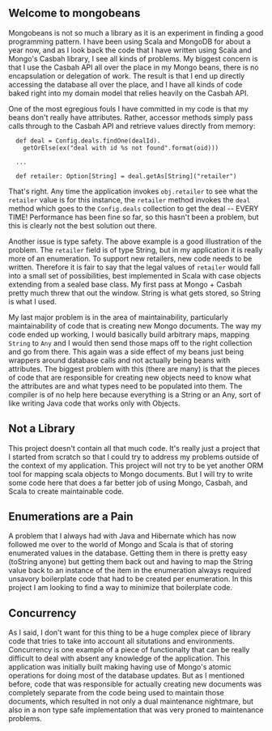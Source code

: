 ## Welcome to mongobeans

Mongobeans is not so much a library as it is an experiment in finding a 
good programming pattern.  I have been using Scala and MongoDB for about a
year now, and as I look back the code that I have written using Scala and
Mongo's Casbah library, I see all kinds of problems.  My biggest concern
is that I use the Casbah API all over the place in my Mongo beans, there
is no encapsulation or delegation of work.  The result is that I end up
directly accessing the database all over the place, and I have all kinds of
code baked right into my domain model that relies heavily on the Casbah API.

One of the most egregious fouls I have committed in my code is that my 
beans don't really have attributes.  Rather, accessor methods simply pass calls 
through to the Casbah API and retrieve values directly from memory:

```
  def deal = Config.deals.findOne(dealId).
    getOrElse(ex("deal with id %s not found".format(oid)))

  ...

  def retailer: Option[String] = deal.getAs[String]("retailer")
```

That's right.  Any time the application invokes `obj.retailer` to see what
the `retailer` value is for this instance, the `retailer` method invokes 
the `deal` method which goes to the `Config.deals` collection to get the 
deal -- EVERY TIME!  Performance has been fine so far, so this hasn't been
a problem, but this is clearly not the best solution out there.

Another issue is type safety.  The above example is a good illustration of
the problem.  The `retailer` field is of type String, but in my application
it is really more of an enumeration.  To support new retailers, new code
needs to be written.  Therefore it is fair to say that the legal values of
`retailer` would fall into a small set of possibilities, best implemented 
in Scala with case objects extending from a sealed base class.  My first 
pass at Mongo + Casbah pretty much threw that out the window.  String is
what gets stored, so String is what I used.

My last major problem is in the area of maintainability, particularly 
maintainability of code that is creating new Mongo documents.  The way my
code ended up working, I would basically build arbitrary maps, mapping
`String` to `Any` and I would then send those maps off to the right
collection and go from there.  This again was a side effect of my beans
just being wrappers around database calls and not actually being beans
with attributes.  The biggest problem with this (there are many) is that
the pieces of code that are responsible for creating new objects need to 
know what the attributes are and what types need to be populated into them.
The compiler is of no help here because everything is a String or an Any,
sort of like writing Java code that works only with Objects.

## Not a Library

This project doesn't contain all that much code.  It's really just a 
project that I started from scratch so that I could try to address my 
problems outside of the context of my application.  This project will not
try to be yet another ORM tool for mapping scala objects to Mongo documents.
But I will try to write some code here that does a far better job of using 
Mongo, Casbah, and Scala to create maintainable code.

## Enumerations are a Pain

A problem that I always had with Java and Hibernate which has now followed
me over to the world of Mongo and Scala is that of storing enumerated values
in the database.  Getting them in there is pretty easy (toString anyone) but
getting them back out and having to map the String value back to an instance
of the item in the enumeration always required unsavory boilerplate code 
that had to be created per enumeration.  In this project I am looking to find
a way to minimize that boilerplate code.

## Concurrency

As I said, I don't want for this thing to be a huge complex piece of library
code that tries to take into account all situtations and environments.  
Concurrency is one example of a piece of functionalty that can be really 
difficult to deal with absent any knowledge of the application.  This 
application was initially built making having use of Mongo's atomic operations
for doing most of the database updates.  But as I mentioned before, code
that was responsible for actually creating new documents was completely 
separate from the code being used to maintain those documents, which resulted
in not only a dual maintenance nightmare, but also in a non type safe 
implementation that was very proned to maintenance problems.
